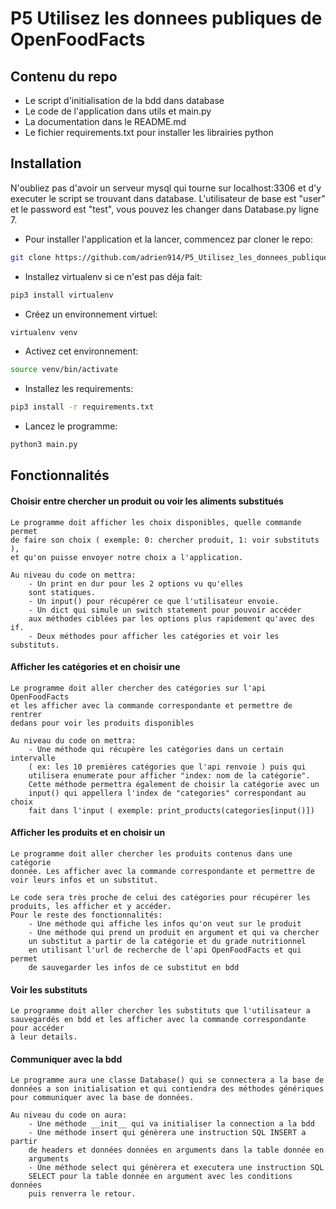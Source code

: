 # P5 Utilisez les donnees publiques de OpenFoodFacts

## Contenu du repo
- Le script d'initialisation de la bdd dans database
- Le code de l'application dans utils et main.py
- La documentation dans le README.md
- Le fichier requirements.txt pour installer les librairies python

## Installation
N'oubliez pas d'avoir un serveur mysql qui tourne sur localhost:3306 et 
d'y executer le script se trouvant dans database.
L'utilisateur de base est "user" et le password est "test", vous pouvez
les changer dans Database.py ligne 7.

- Pour installer l'application et la lancer, commencez par cloner le repo:
```bash
git clone https://github.com/adrien914/P5_Utilisez_les_donnees_publiques_de_OpenFoodFacts.git
```
    
- Installez virtualenv si ce n'est pas déja fait:
```bash
pip3 install virtualenv
```

- Créez un environnement virtuel:
```bash
virtualenv venv
```

- Activez cet environnement:
```bash
source venv/bin/activate
```

- Installez les requirements:
```bash
pip3 install -r requirements.txt
```

- Lancez le programme:
```bash
python3 main.py
```

## Fonctionnalités

#### Choisir entre chercher un produit ou voir les aliments substitués
    Le programme doit afficher les choix disponibles, quelle commande permet
    de faire son choix ( exemple: 0: chercher produit, 1: voir substituts ),
    et qu'on puisse envoyer notre choix a l'application.
    
    Au niveau du code on mettra: 
        - Un print en dur pour les 2 options vu qu'elles 
        sont statiques. 
        - Un input() pour récupérer ce que l'utilisateur envoie.
        - Un dict qui simule un switch statement pour pouvoir accéder
        aux méthodes ciblées par les options plus rapidement qu'avec des if.
        - Deux méthodes pour afficher les catégories et voir les substituts.
    
#### Afficher les catégories et en choisir une
    Le programme doit aller chercher des catégories sur l'api OpenFoodFacts
    et les afficher avec la commande correspondante et permettre de rentrer
    dedans pour voir les produits disponibles
    
    Au niveau du code on mettra:
        - Une méthode qui récupère les catégories dans un certain intervalle
        ( ex: les 10 premières catégories que l'api renvoie ) puis qui
        utilisera enumerate pour afficher "index: nom de la catégorie".
        Cette méthode permettra également de choisir la catégorie avec un
        input() qui appellera l'index de "categories" correspondant au choix
        fait dans l'input ( exemple: print_products(categories[input()])
  
#### Afficher les produits et en choisir un
    Le programme doit aller chercher les produits contenus dans une catégorie
    donnée. Les afficher avec la commande correspondante et permettre de
    voir leurs infos et un substitut.
    
    Le code sera très proche de celui des catégories pour récupérer les
    produits, les afficher et y accéder.
    Pour le reste des fonctionnalités:
        - Une méthode qui affiche les infos qu'on veut sur le produit
        - Une méthode qui prend un produit en argument et qui va chercher
        un substitut a partir de la catégorie et du grade nutritionnel
        en utilisant l'url de recherche de l'api OpenFoodFacts et qui permet
        de sauvegarder les infos de ce substitut en bdd

#### Voir les substituts
    Le programme doit aller chercher les substituts que l'utilisateur a
    sauvegardés en bdd et les afficher avec la commande correspondante pour accéder
    à leur details.
    
#### Communiquer avec la bdd
    Le programme aura une classe Database() qui se connectera a la base de
    données a son initialisation et qui contiendra des méthodes génériques
    pour communiquer avec la base de données.
    
    Au niveau du code on aura:
        - Une méthode __init__ qui va initialiser la connection a la bdd
        - Une méthode insert qui génèrera une instruction SQL INSERT a partir
        de headers et données données en arguments dans la table donnée en
        arguments
        - Une méthode select qui génèrera et executera une instruction SQL 
        SELECT pour la table donnée en argument avec les conditions données
        puis renverra le retour.
